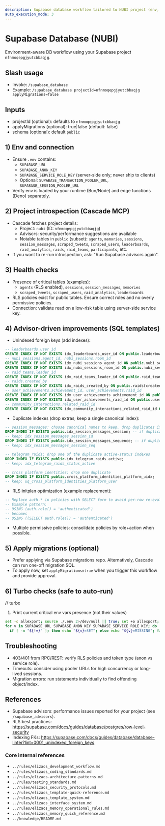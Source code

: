 ```yaml
---
description: Supabase database workflow tailored to NUBI project (env, health, advisors, migrations)
auto_execution_mode: 3
---
```


# Supabase Database (NUBI)

Environment-aware DB workflow using your Supabase project `nfnmoqepgjyutcbbaqjg`.

## Slash usage
- Invoke: `/supabase_database`
- Example: `/supabase_database projectId=nfnmoqepgjyutcbbaqjg applyMigrations=false`

## Inputs
- projectId (optional): defaults to `nfnmoqepgjyutcbbaqjg`
- applyMigrations (optional): true|false (default: false)
- schema (optional): default `public`

## 1) Env and connection
- Ensure `.env` contains:
  - `SUPABASE_URL`
  - `SUPABASE_ANON_KEY`
  - `SUPABASE_SERVICE_ROLE_KEY` (server-side only; never ship to clients)
  - Optional: `SUPABASE_TRANSACTION_POOLER_URL`, `SUPABASE_SESSION_POOLER_URL`
- Verify env is loaded by your runtime (Bun/Node) and edge functions (Deno) separately.

## 2) Project introspection (Cascade MCP)
- Cascade fetches project details:
  - Project: `nubi` (ID: `nfnmoqepgjyutcbbaqjg`)
  - Advisors: security/performance suggestions are available
  - Notable tables in `public` (subset): `agents`, `memories`, `sessions`, `session_messages`, `scraped_tweets`, `scraped_users`, `leaderboards`, `raid_analytics`, `raids`, `raid_teams`, `participants`, etc.
- If you want to re-run introspection, ask: "Run Supabase advisors again".

## 3) Health checks
- Presence of critical tables (examples):
  - `agents` (RLS enabled), `sessions`, `session_messages`, `memories`
  - `scraped_tweets`, `scraped_users`, `raid_analytics`, `leaderboards`
- RLS policies exist for public tables. Ensure correct roles and no overly permissive policies.
- Connection: validate read on a low-risk table using server-side service key.

## 4) Advisor-driven improvements (SQL templates)
- Unindexed foreign keys (add indexes):
```sql
-- leaderboards.user_id
CREATE INDEX IF NOT EXISTS idx_leaderboards_user_id ON public.leaderboards(user_id);
-- nubi_sessions.agent_id, nubi_sessions.room_id
CREATE INDEX IF NOT EXISTS idx_nubi_sessions_agent_id ON public.nubi_sessions(agent_id);
CREATE INDEX IF NOT EXISTS idx_nubi_sessions_room_id ON public.nubi_sessions(room_id);
-- raid_teams.leader_id
CREATE INDEX IF NOT EXISTS idx_raid_teams_leader_id ON public.raid_teams(leader_id);
-- raids.created_by
CREATE INDEX IF NOT EXISTS idx_raids_created_by ON public.raids(created_by);
-- user_achievements.achievement_id, user_achievements.raid_id
CREATE INDEX IF NOT EXISTS idx_user_achievements_achievement_id ON public.user_achievements(achievement_id);
CREATE INDEX IF NOT EXISTS idx_user_achievements_raid_id ON public.user_achievements(raid_id);
-- community_interactions.related_raid_id
CREATE INDEX IF NOT EXISTS idx_community_interactions_related_raid_id ON public.community_interactions(related_raid_id);
```

- Duplicate indexes (drop extras; keep a single canonical index):
```sql
-- session_messages: choose canonical names to keep, drop duplicates if present
DROP INDEX IF EXISTS public.idx_session_messages_session; -- if duplicate of session_id
-- keep: idx_session_messages_session_id
DROP INDEX IF EXISTS public.idx_session_messages_sequence; -- if duplicate of session_seq
-- keep: idx_session_messages_session_seq

-- telegram_raids: drop one of the duplicate active-status indexes
DROP INDEX IF EXISTS public.idx_telegram_raids_active;
-- keep: idx_telegram_raids_status_active

-- cross_platform_identities: drop one duplicate
DROP INDEX IF EXISTS public.cross_platform_identities_platform_uidx;
-- keep: uq_cross_platform_identities_platform_user
```

- RLS initplan optimization (example replacement):
```sql
-- Replace auth.* in policies with SELECT form to avoid per-row re-evaluation
-- Example pattern:
-- USING (auth.role() = 'authenticated')
-- becomes
-- USING ((SELECT auth.role()) = 'authenticated')
```

- Multiple permissive policies: consolidate policies by role+action when possible.

## 5) Apply migrations (optional)
- Prefer applying via Supabase migrations repo. Alternatively, Cascade can run one-off migration SQL.
- To apply now, set `applyMigrations=true` when you trigger this workflow and provide approval.

## 6) Turbo checks (safe to auto-run)
// turbo
1. Print current critical env vars presence (not their values)
```bash
set -o allexport; source ./.env 2>/dev/null || true; set +o allexport;
for v in SUPABASE_URL SUPABASE_ANON_KEY SUPABASE_SERVICE_ROLE_KEY; do
  if [ -n "${!v}" ]; then echo "${v}=SET"; else echo "${v}=MISSING"; fi; done
```

## Troubleshooting
- 403/401 from RPC/REST: verify RLS policies and token type (anon vs service role).
- Timeouts: consider using pooler URLs for high concurrency or long-lived sessions.
- Migration errors: run statements individually to find offending object/index.

## References
- Supabase advisors: performance issues reported for your project (see `/supabase_advisors`).
- RLS best practices: https://supabase.com/docs/guides/database/postgres/row-level-security
- Indexing FKs: https://supabase.com/docs/guides/database/database-linter?lint=0001_unindexed_foreign_keys

### Core internal references
- `../rules/elizaos_development_workflow.md`
- `../rules/elizaos_coding_standards.md`
- `../rules/elizaos-architecture-patterns.md`
- `../rules/testing_standards.md`
- `../rules/elizaos_security_protocols.md`
- `../rules/elizaos_template-quick-reference.md`
- `../rules/elizaos_template_system.md`
- `../rules/elizaos_interface_system.md`
- `../rules/elizaos_memory_operational_rules.md`
- `../rules/elizaos_memory_quick_reference.md`
- `../knowledge/README.md`
